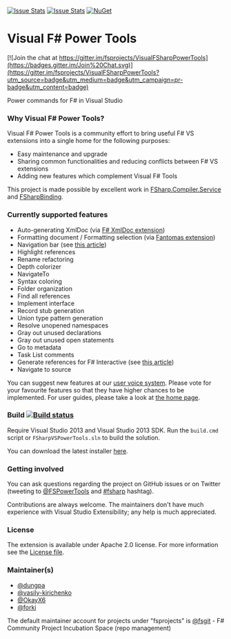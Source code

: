 [![Issue Stats](http://issuestats.com/github/fsprojects/VisualFSharpPowerTools/badge/issue)](http://issuestats.com/github/fsprojects/VisualFSharpPowerTools)
[![Issue Stats](http://issuestats.com/github/fsprojects/VisualFSharpPowerTools/badge/pr)](http://issuestats.com/github/fsprojects/VisualFSharpPowerTools)
[![NuGet](https://img.shields.io/nuget/dt/FSharpVSPowerTools.Core.svg)]()

Visual F# Power Tools
=====================

[![Join the chat at https://gitter.im/fsprojects/VisualFSharpPowerTools](https://badges.gitter.im/Join%20Chat.svg)](https://gitter.im/fsprojects/VisualFSharpPowerTools?utm_source=badge&utm_medium=badge&utm_campaign=pr-badge&utm_content=badge)

Power commands for F# in Visual Studio

### Why Visual F# Power Tools?
Visual F# Power Tools is a community effort to bring useful F# VS extensions into a single home for the following purposes:
 - Easy maintenance and upgrade
 - Sharing common functionalities and reducing conflicts between F# VS extensions
 - Adding new features which complement Visual F# Tools

This project is made possible by excellent work in [FSharp.Compiler.Service](https://github.com/fsharp/FSharp.Compiler.Service)
and [FSharpBinding](https://github.com/fsharp/fsharpbinding).

### Currently supported features
 - Auto-generating XmlDoc (via [F# XmlDoc extension](http://lorgonblog.wordpress.com/2010/12/04/source-code-for-f-xmldoc-extension/))
 - Formatting document / Formatting selection (via [Fantomas extension](https://github.com/dungpa/fantomas))
 - Navigation bar (see [this article](http://tomasp.net/blog/regions-navigation.aspx/))
 - Highlight references
 - Rename refactoring
 - Depth colorizer
 - NavigateTo
 - Syntax coloring
 - Folder organization
 - Find all references
 - Implement interface
 - Record stub generation
 - Union type pattern generation
 - Resolve unopened namespaces
 - Gray out unused declarations
 - Gray out unused open statements
 - Go to metadata
 - Task List comments
 - Generate references for F# Interactive (see [this article](http://apollo13cn.blogspot.dk/2012/08/f-add-reference-addon.html))
 - Navigate to source

You can suggest new features at our [user voice system](http://vfpt.uservoice.com/). 
Please vote for your favourite features so that they have higher chances to be implemented. 
For user guides, please take a look at [the home page](http://fsprojects.github.io/VisualFSharpPowerTools/).

### Build [![Build status](https://ci.appveyor.com/api/projects/status/9ii93nkif8hc6cdv/branch/master)](https://ci.appveyor.com/project/dungpa/visualfsharppowertools)

Require Visual Studio 2013 and Visual Studio 2013 SDK. 
Run the `build.cmd` script or `FSharpVSPowerTools.sln` to build the solution.

You can download the latest installer [here](https://ci.appveyor.com/project/dungpa/visualfsharppowertools/branch/master/artifacts).

### Getting involved

You can ask questions regarding the project on GitHub issues or on Twitter (tweeting to [@FSPowerTools](https://twitter.com/FSPowerTools) and [#fsharp](https://twitter.com/search?f=realtime&q=%23fsharp&src=typd) hashtag).

Contributions are always welcome.
The maintainers don't have much experience with Visual Studio Extensibility; any help is much appreciated.

### License
The extension is available under Apache 2.0 license. For more information see the [License file](LICENSE.txt).

### Maintainer(s)

- [@dungpa](https://github.com/dungpa)
- [@vasily-kirichenko](https://github.com/vasily-kirichenko)
- [@OkayX6](https://github.com/OkayX6)
- [@forki](https://github.com/forki)

The default maintainer account for projects under "fsprojects" is [@fsgit](https://github.com/fsgit) - F# Community Project Incubation Space (repo management)
